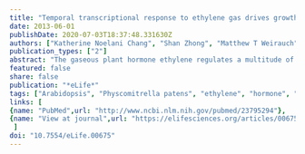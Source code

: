 ```yaml
---
title: "Temporal transcriptional response to ethylene gas drives growth hormone cross-regulation in Arabidopsis"
date: 2013-06-01
publishDate: 2020-07-03T18:37:48.331630Z
authors: ["Katherine Noelani Chang", "Shan Zhong", "Matthew T Weirauch", "Gary Hon", "Mattia Pelizzola", "Hai Li", "**Shao&#8209;shan Carol Huang**", "Robert J Schmitz", "Mark A Urich", "Dwight Kuo", "Joseph R Nery", "Hong Qiao", "Ally Yang", "Abdullah Jamali", "Huaming Chen", "Trey Ideker", "Bing Ren", "Ziv Bar-Joseph", "Timothy R Hughes", "Joseph R Ecker"]
publication_types: ["2"]
abstract: "The gaseous plant hormone ethylene regulates a multitude of growth and developmental processes. How the numerous growth control pathways are coordinated by the ethylene transcriptional response remains elusive. We characterized the dynamic ethylene transcriptional response by identifying targets of the master regulator of the ethylene signaling pathway, ETHYLENE INSENSITIVE3 (EIN3), using chromatin immunoprecipitation sequencing and transcript sequencing during a timecourse of ethylene treatment. Ethylene-induced transcription occurs in temporal waves regulated by EIN3, suggesting distinct layers of transcriptional control. EIN3 binding was found to modulate a multitude of downstream transcriptional cascades, including a major feedback regulatory circuitry of the ethylene signaling pathway, as well as integrating numerous connections between most of the hormone mediated growth response pathways. These findings provide direct evidence linking each of the major plant growth and development networks in novel ways."
featured: false
share: false
publication: "*eLife*"
tags: ["Arabidopsis", "Physcomitrella patens", "ethylene", "hormone", "network", "temporal modulation", "transcriptional regulation"]
links: [ 
{name: "PubMed",url: "http://www.ncbi.nlm.nih.gov/pubmed/23795294"},
{name: "View at journal",url: "https://elifesciences.org/articles/00675"}
 ]
doi: "10.7554/eLife.00675"
---
```


